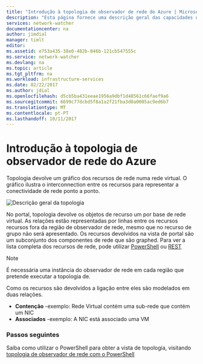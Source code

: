 ```yaml
---
title: "Introdução à topologia de observador de rede do Azure | Microsoft Docs"
description: "Esta página fornece uma descrição geral das capacidades de topologia de observador de rede"
services: network-watcher
documentationcenter: na
author: jimdial
manager: timlt
editor: 
ms.assetid: e753a435-38e0-482b-846b-121cb547555c
ms.service: network-watcher
ms.devlang: na
ms.topic: article
ms.tgt_pltfrm: na
ms.workload: infrastructure-services
ms.date: 02/22/2017
ms.author: jdial
ms.openlocfilehash: d5cb5ba431eeae1956a9dbf1d48561c66faef9a6
ms.sourcegitcommit: 6699c77dcbd5f8a1a2f21fba3d0a0005ac9ed6b7
ms.translationtype: MT
ms.contentlocale: pt-PT
ms.lasthandoff: 10/11/2017
---
```

# <a name="introduction-to-topology-in-azure-network-watcher"></a>Introdução à topologia de observador de rede do Azure

Topologia devolve um gráfico dos recursos de rede numa rede virtual. O gráfico ilustra o interconnection entre os recursos para representar a conectividade de rede ponto a ponto.

![Descrição geral da topologia][1]

No portal, topologia devolve os objetos de recurso um por base de rede virtual. As relações estão representadas por linhas entre os recursos recursos fora da região de observador de rede, mesmo que no recurso de grupo não será apresentado. Os recursos devolvidos na vista de portal são um subconjunto dos componentes de rede que são graphed. Para ver a lista completa dos recursos de rede, pode utilizar [PowerShell](network-watcher-topology-powershell.md) ou [REST](network-watcher-topology-rest.md)

> [!NOTE]
> É necessária uma instância do observador de rede em cada região que pretende executar a topologia de.

Como os recursos são devolvidos a ligação entre eles são modelados em duas relações.

- **Contenção** -exemplo: Rede Virtual contém uma sub-rede que contém um NIC
- **Associados** -exemplo: A NIC está associado uma VM

### <a name="next-steps"></a>Passos seguintes

Saiba como utilizar o PowerShell para obter a vista de topologia, visitando [topologia de observador de rede com o PowerShell](network-watcher-topology-powershell.md)

<!--Image references-->

[1]: ./media/network-watcher-topology-overview/topology.png
